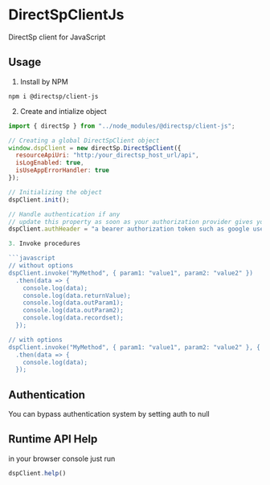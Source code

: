 # DirectSpClientJs
DirectSp client for JavaScript

## Usage

1. Install by NPM
``` NPM
npm i @directsp/client-js
```

2. Create and intialize object
```javascript
import { directSp } from "../node_modules/@directsp/client-js";

// Creating a global DirectSpClient object
window.dspClient = new directSp.DirectSpClient({
  resourceApiUri: "http:/your_directsp_host_url/api",
  isLogEnabled: true,
  isUseAppErrorHandler: true
});

// Initializing the object
dspClient.init();

// Handle authentication if any
// update this property as soon as your authorization provider gives you a new token
dspClient.authHeader = "a bearer authorization token such as google user token";

3. Invoke procedures

```javascript
// without options
dspClient.invoke("MyMethod", { param1: "value1", param2: "value2" })
  .then(data => {
    console.log(data);
    console.log(data.returnValue);
    console.log(data.outParam1);
    console.log(data.outParam2);
    console.log(data.recordset);
  });

// with options
dspClient.invoke("MyMethod", { param1: "value1", param2: "value2" }, { recordIndex: 0, recordCount: 10 })
  .then(data => {
    console.log(data);
  });
```
## Authentication
You can bypass authentication system by setting auth to null

## Runtime API Help
in your browser console just run
```javascript
dspClient.help()
```
